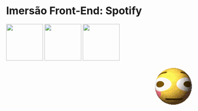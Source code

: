 # Imersão Front-End: Spotify

<div>
<img src="https://cdn.jsdelivr.net/gh/devicons/devicon@latest/icons/html5/html5-plain-wordmark.svg" height="100" width="100"/>
            
<img src="https://cdn.jsdelivr.net/gh/devicons/devicon@latest/icons/vscode/vscode-original.svg" height="100" width="100"/>

<img src="https://cdn.jsdelivr.net/gh/devicons/devicon@latest/icons/css3/css3-plain-wordmark.svg" height="100" width="100"/>
</div>
<div style="display: inline_block"><br>
<img align="right" height="100" width="100" src="media/cursed-emoji.gif"/>
</div>

